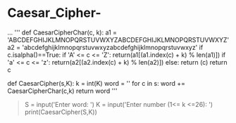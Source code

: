 # Caesar_Cipher-
  ...
'''
def CaesarCipherChar(c, k):
    a1 = 'ABCDEFGHIJKLMNOPQRSTUVWXYZABCDEFGHIJKLMNOPQRSTUVWXYZ'
    a2 = 'abcdefghijklmnopqrstuvwxyzabcdefghijklmnopqrstuvwxyz'
    if c.isalpha()==True:
        if 'A' <= c <= 'Z':
            return(a1[(a1.index(c) + k) % len(a1)])
        if 'a' <= c <= 'z':
            return(a2[(a2.index(c) + k) % len(a2)])
        else:
            return (c)
    return c 

def CaesarCipher(s,K):
    k = int(K)
    word = ''
    for c in s:
        word += CaesarCipherChar(c,k)
    return word
'''

>S = input('Enter word: ')
>K = input('Enter number (1<= k <=26): ')
>print(CaesarCipher(S,K))

 
